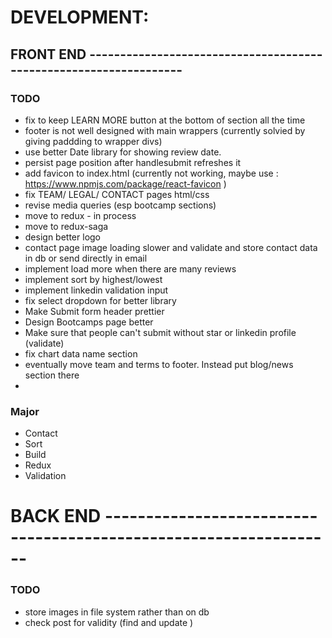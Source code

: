 
# DEVELOPMENT:

## FRONT END ------------------------------------------------------------------

### TODO
- fix to keep LEARN MORE button at the bottom of section all the time
- footer is not well designed with main wrappers (currently solvied by giving paddding to wrapper divs)
- use better Date library for showing review date.
- persist page position after handlesubmit refreshes it 
- add favicon to index.html (currently not working, maybe use : https://www.npmjs.com/package/react-favicon )
- fix TEAM/ LEGAL/ CONTACT pages html/css
- revise media queries (esp bootcamp sections)
- move to redux - in process
- move to redux-saga
- design better logo
- contact page image loading slower and validate and store contact data in db or send directly in email
- implement load more when there are many reviews 
- implement sort by highest/lowest 
- implement linkedin validation input 
- fix select dropdown for better library
- Make Submit form header prettier
- Design Bootcamps page better
- Make sure that people can't submit without star or linkedin profile (validate)
- fix chart data name section
- eventually move team and terms to footer. Instead put blog/news section there
- 

### Major
- Contact
- Sort
- Build
- Redux 
- Validation

# BACK END ------------------------------------------------------------------

### TODO
- store images in file system rather than on db
- check post for validity (find and update )

